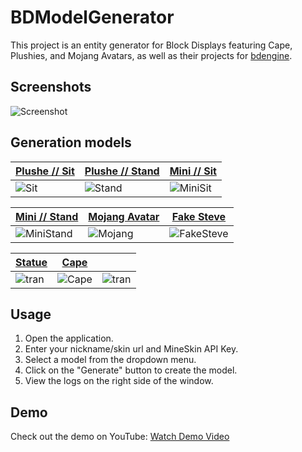 # BDModelGenerator

This project is an entity generator for Block Displays featuring Cape, Plushies, and Mojang Avatars, as well as their projects for [bdengine](https://block-display.com/).

## Screenshots

![Screenshot](https://img001.prntscr.com/file/img001/kjvUvgW9ShOs2DfYPOiwYA.png)

## Generation models

| [Plushe // Sit](https://block-display.com/bd/51070/) | [Plushe // Stand](https://block-display.com/bd/51073/) | [Mini // Sit](https://block-display.com/bd/51077/) |
|---|---|---|
| ![Sit](https://block-display.com/wp-content/uploads/2025/06/img_68523b1183d233.86243456.png) | ![Stand](https://block-display.com/wp-content/uploads/2025/06/img_68523b02022916.97648147.png) | ![MiniSit](https://block-display.com/wp-content/uploads/2025/06/img_68523c0942e9e1.14845399.png) |

| [Mini // Stand](https://block-display.com/bd/51080/) | [Mojang Avatar](https://block-display.com/bd/51082/) | [Fake Steve](https://block-display.com/bd/51084/) |
|---|---|---|
| ![MiniStand](https://block-display.com/wp-content/uploads/2025/06/img_68523c8f9f79c3.92085290.png) | ![Mojang](https://block-display.com/wp-content/uploads/2025/06/img_68523d1cad32c6.23253385.png) | ![FakeSteve](https://block-display.com/wp-content/uploads/2025/06/img_68523d71683518.71895162.png) |

| [Statue](https://block-display.com/bd/51235/)                                                 | [Cape](https://block-display.com/bd/51086/) |  |
|-----------------------------------------------------------------------------------------------|---|---|
| ![tran](https://block-display.com/wp-content/uploads/2025/06/img_6852c374bd9f77.11225810.png) | ![Cape](https://block-display.com/wp-content/uploads/2025/06/img_68523e0a78ef99.31273575.png) | ![tran](https://i.ibb.co/mrG5G8N0/450tran.png) |

## Usage

1. Open the application.
2. Enter your nickname/skin url and MineSkin API Key.
3. Select a model from the dropdown menu.
4. Click on the "Generate" button to create the model.
5. View the logs on the right side of the window.

## Demo

Check out the demo on YouTube: [Watch Demo Video](https://www.youtube.com/watch?v=zy4tih6_otE)




